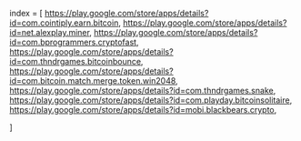 index = [
https://play.google.com/store/apps/details?id=com.cointiply.earn.bitcoin,
https://play.google.com/store/apps/details?id=net.alexplay.miner,
https://play.google.com/store/apps/details?id=com.bprogrammers.cryptofast,
https://play.google.com/store/apps/details?id=com.thndrgames.bitcoinbounce,
https://play.google.com/store/apps/details?id=com.bitcoin.match.merge.token.win2048,
https://play.google.com/store/apps/details?id=com.thndrgames.snake,
https://play.google.com/store/apps/details?id=com.playday.bitcoinsolitaire,
https://play.google.com/store/apps/details?id=mobi.blackbears.crypto,

]
